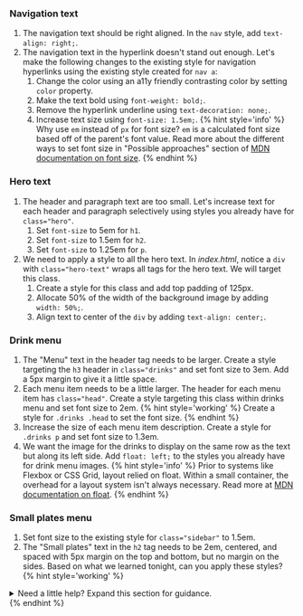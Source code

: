 ### Navigation text 
1. The navigation text should be right aligned. In the `nav` style, add `text-align: right;`.
1. The navigation text in the hyperlink doesn't stand out enough. Let's make the following changes to the existing style for navigation hyperlinks using the existing style created for `nav a`:
   1. Change the color using an a11y friendly contrasting color by setting `color` property.
   1. Make the text bold using `font-weight: bold;`.
   1. Remove the hyperlink underline using `text-decoration: none;`.
   1. Increase text size using `font-size: 1.5em;`.
   {% hint style='info' %}
Why use `em` instead of `px` for font size? `em` is a calculated font size based off of the parent's font value. Read more about the different ways to set font size in "Possible approaches" section of [MDN documentation on font size](https://developer.mozilla.org/en-US/docs/Web/CSS/font-size).
    {% endhint %}

### Hero text
1. The header and paragraph text are too small. Let's increase text for each header and paragraph selectively using styles you already have for `class="hero"`. 
    1. Set `font-size` to 5em for `h1`.
    1. Set `font-size` to 1.5em for `h2`.
    1. Set `font-size` to 1.25em for `p`.
1. We need to apply a style to all the hero text. In _index.html_, notice a `div` with `class="hero-text"` wraps all tags for the hero text. We will target this class. 
   1. Create a style for this class and add top padding of 125px.
   1. Allocate 50% of the width of the background image by adding `width: 50%;`. 
   1. Align text to center of the `div` by adding `text-align: center;`.

### Drink menu
1. The "Menu" text in the header tag needs to be larger. Create a style targeting the `h3` header in `class="drinks"` and set font size to 3em. Add a 5px margin to give it a little space.
1. Each menu item needs to be a little larger. The header for each menu item has `class="head"`. Create a style targeting this class within drinks menu and set font size to 2em.
   {% hint style='working' %}
Create a style for `.drinks .head` to set the font size.
   {% endhint %}
1. Increase the size of each menu item description. Create a style for `.drinks p` and set font size to 1.3em.   
1. We want the image for the drinks to display on the same row as the text but along its left side. Add `float: left;` to the styles you already have for drink menu images. 
   {% hint style='info' %}
Prior to systems like Flexbox or CSS Grid, layout relied on float. Within a small container, the overhead for a layout system isn't always necessary. Read more at [MDN documentation on float](https://developer.mozilla.org/en-US/docs/Web/CSS/float).
    {% endhint %}

### Small plates menu
1. Set font size to the existing style for `class="sidebar"` to 1.5em.
1. The "Small plates" text in the `h2` tag needs to be 2em, centered, and spaced with 5px margin on the top and bottom, but no margin on the sides. Based on what we learned tonight, can you apply these styles? 
  {% hint style='working' %}
<details>
<summary>
Need a little help? Expand this section for guidance. 
</summary>
Declare a style for ".sidebar h2".

Add "font-size: 2em;" to set size.

Add "text-align: center;" to center.

Add "margin: 5px 0;" to space.
</details>
   {% endhint %}
  
